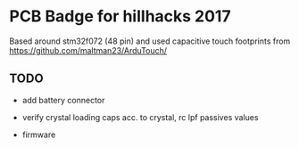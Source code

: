 PCB Badge for hillhacks 2017
============================

Based around stm32f072 (48 pin) and used capacitive touch footprints from https://github.com/maltman23/ArduTouch/

TODO
----

* add battery connector

* verify crystal loading caps acc. to crystal, rc lpf passives values

* firmware
